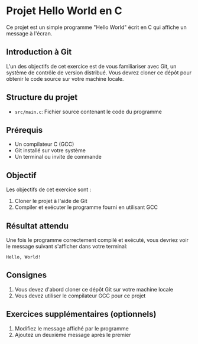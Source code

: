 # Projet Hello World en C

Ce projet est un simple programme "Hello World" écrit en C qui affiche un message à l'écran.

## Introduction à Git

L'un des objectifs de cet exercice est de vous familiariser avec Git, un système de contrôle de version distribué. Vous devrez cloner ce dépôt pour obtenir le code source sur votre machine locale.

## Structure du projet

- `src/main.c`: Fichier source contenant le code du programme

## Prérequis

- Un compilateur C (GCC)
- Git installé sur votre système
- Un terminal ou invite de commande

## Objectif

Les objectifs de cet exercice sont :

1. Cloner le projet à l'aide de Git
2. Compiler et exécuter le programme fourni en utilisant GCC

## Résultat attendu

Une fois le programme correctement compilé et exécuté, vous devriez voir le message suivant s'afficher dans votre terminal:

```
Hello, World!
```

## Consignes

1. Vous devez d'abord cloner ce dépôt Git sur votre machine locale
2. Vous devez utiliser le compilateur GCC pour ce projet

## Exercices supplémentaires (optionnels)

1. Modifiez le message affiché par le programme
2. Ajoutez un deuxième message après le premier
